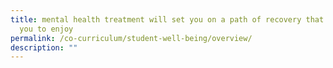```yaml
---
title: mental health treatment will set you on a path of recovery that enables
  you to enjoy
permalink: /co-curriculum/student-well-being/overview/
description: ""
---
```

